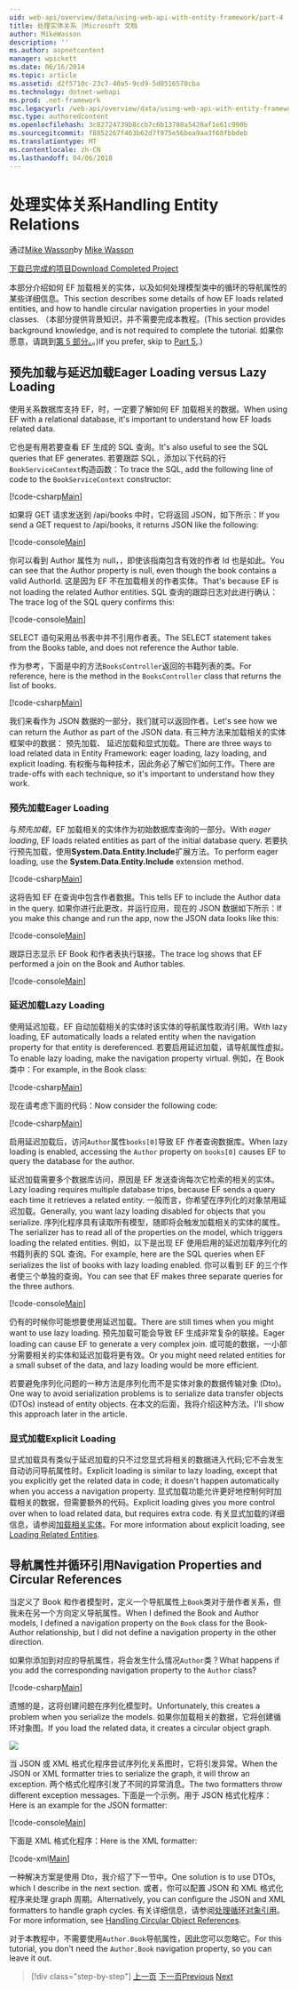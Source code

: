 ```yaml
---
uid: web-api/overview/data/using-web-api-with-entity-framework/part-4
title: 处理实体关系 |Microsoft 文档
author: MikeWasson
description: ''
ms.author: aspnetcontent
manager: wpickett
ms.date: 06/16/2014
ms.topic: article
ms.assetid: d2f5710c-23c7-40a5-9cd9-5d0516570cba
ms.technology: dotnet-webapi
ms.prod: .net-framework
msc.legacyurl: /web-api/overview/data/using-web-api-with-entity-framework/part-4
msc.type: authoredcontent
ms.openlocfilehash: 3c82724739b8ccb7c6b13788a5420af1e61c990b
ms.sourcegitcommit: f8852267f463b62d7f975e56bea9aa3f68fbbdeb
ms.translationtype: MT
ms.contentlocale: zh-CN
ms.lasthandoff: 04/06/2018
---
```

<a name="handling-entity-relations"></a><span data-ttu-id="5bb4c-102">处理实体关系</span><span class="sxs-lookup"><span data-stu-id="5bb4c-102">Handling Entity Relations</span></span>
====================
<span data-ttu-id="5bb4c-103">通过[Mike Wasson](https://github.com/MikeWasson)</span><span class="sxs-lookup"><span data-stu-id="5bb4c-103">by [Mike Wasson](https://github.com/MikeWasson)</span></span>

[<span data-ttu-id="5bb4c-104">下载已完成的项目</span><span class="sxs-lookup"><span data-stu-id="5bb4c-104">Download Completed Project</span></span>](https://github.com/MikeWasson/BookService)

<span data-ttu-id="5bb4c-105">本部分介绍如何 EF 加载相关的实体，以及如何处理模型类中的循环的导航属性的某些详细信息。</span><span class="sxs-lookup"><span data-stu-id="5bb4c-105">This section describes some details of how EF loads related entities, and how to handle circular navigation properties in your model classes.</span></span> <span data-ttu-id="5bb4c-106">（本部分提供背景知识，并不需要完成本教程。</span><span class="sxs-lookup"><span data-stu-id="5bb4c-106">(This section provides background knowledge, and is not required to complete the tutorial.</span></span> <span data-ttu-id="5bb4c-107">如果你愿意，请跳到[第 5 部分。](part-5.md)。)</span><span class="sxs-lookup"><span data-stu-id="5bb4c-107">If you prefer, skip to [Part 5.](part-5.md).)</span></span>

## <a name="eager-loading-versus-lazy-loading"></a><span data-ttu-id="5bb4c-108">预先加载与延迟加载</span><span class="sxs-lookup"><span data-stu-id="5bb4c-108">Eager Loading versus Lazy Loading</span></span>

<span data-ttu-id="5bb4c-109">使用关系数据库支持 EF，时，一定要了解如何 EF 加载相关的数据。</span><span class="sxs-lookup"><span data-stu-id="5bb4c-109">When using EF with a relational database, it's important to understand how EF loads related data.</span></span>

<span data-ttu-id="5bb4c-110">它也是有用若要查看 EF 生成的 SQL 查询。</span><span class="sxs-lookup"><span data-stu-id="5bb4c-110">It's also useful to see the SQL queries that EF generates.</span></span> <span data-ttu-id="5bb4c-111">若要跟踪 SQL，添加以下代码的行`BookServiceContext`构造函数：</span><span class="sxs-lookup"><span data-stu-id="5bb4c-111">To trace the SQL, add the following line of code to the `BookServiceContext` constructor:</span></span>

[!code-csharp[Main](part-4/samples/sample1.cs)]

<span data-ttu-id="5bb4c-112">如果将 GET 请求发送到 /api/books 中时，它将返回 JSON，如下所示：</span><span class="sxs-lookup"><span data-stu-id="5bb4c-112">If you send a GET request to /api/books, it returns JSON like the following:</span></span>

[!code-console[Main](part-4/samples/sample2.cmd)]

<span data-ttu-id="5bb4c-113">你可以看到 Author 属性为 null，，即使该指南包含有效的作者 Id 也是如此。</span><span class="sxs-lookup"><span data-stu-id="5bb4c-113">You can see that the Author property is null, even though the book contains a valid AuthorId.</span></span> <span data-ttu-id="5bb4c-114">这是因为 EF 不在加载相关的作者实体。</span><span class="sxs-lookup"><span data-stu-id="5bb4c-114">That's because EF is not loading the related Author entities.</span></span> <span data-ttu-id="5bb4c-115">SQL 查询的跟踪日志对此进行确认：</span><span class="sxs-lookup"><span data-stu-id="5bb4c-115">The trace log of the SQL query confirms this:</span></span>

[!code-console[Main](part-4/samples/sample3.sql)]

<span data-ttu-id="5bb4c-116">SELECT 语句采用丛书表中并不引用作者表。</span><span class="sxs-lookup"><span data-stu-id="5bb4c-116">The SELECT statement takes from the Books table, and does not reference the Author table.</span></span>

<span data-ttu-id="5bb4c-117">作为参考，下面是中的方法`BooksController`返回的书籍列表的类。</span><span class="sxs-lookup"><span data-stu-id="5bb4c-117">For reference, here is the method in the `BooksController` class that returns the list of books.</span></span>

[!code-csharp[Main](part-4/samples/sample4.cs)]

<span data-ttu-id="5bb4c-118">我们来看作为 JSON 数据的一部分，我们就可以返回作者。</span><span class="sxs-lookup"><span data-stu-id="5bb4c-118">Let's see how we can return the Author as part of the JSON data.</span></span> <span data-ttu-id="5bb4c-119">有三种方法来加载相关的实体框架中的数据： 预先加载、 延迟加载和显式加载。</span><span class="sxs-lookup"><span data-stu-id="5bb4c-119">There are three ways to load related data in Entity Framework: eager loading, lazy loading, and explicit loading.</span></span> <span data-ttu-id="5bb4c-120">有权衡与每种技术，因此务必了解它们如何工作。</span><span class="sxs-lookup"><span data-stu-id="5bb4c-120">There are trade-offs with each technique, so it's important to understand how they work.</span></span>

### <a name="eager-loading"></a><span data-ttu-id="5bb4c-121">预先加载</span><span class="sxs-lookup"><span data-stu-id="5bb4c-121">Eager Loading</span></span>

<span data-ttu-id="5bb4c-122">与*预先加载*，EF 加载相关的实体作为初始数据库查询的一部分。</span><span class="sxs-lookup"><span data-stu-id="5bb4c-122">With *eager loading*, EF loads related entities as part of the initial database query.</span></span> <span data-ttu-id="5bb4c-123">若要执行预先加载，使用**System.Data.Entity.Include**扩展方法。</span><span class="sxs-lookup"><span data-stu-id="5bb4c-123">To perform eager loading, use the **System.Data.Entity.Include** extension method.</span></span>

[!code-csharp[Main](part-4/samples/sample5.cs)]

<span data-ttu-id="5bb4c-124">这将告知 EF 在查询中包含作者数据。</span><span class="sxs-lookup"><span data-stu-id="5bb4c-124">This tells EF to include the Author data in the query.</span></span> <span data-ttu-id="5bb4c-125">如果你进行此更改，并运行应用，现在的 JSON 数据如下所示：</span><span class="sxs-lookup"><span data-stu-id="5bb4c-125">If you make this change and run the app, now the JSON data looks like this:</span></span>

[!code-console[Main](part-4/samples/sample6.cmd)]

<span data-ttu-id="5bb4c-126">跟踪日志显示 EF Book 和作者表执行联接。</span><span class="sxs-lookup"><span data-stu-id="5bb4c-126">The trace log shows that EF performed a join on the Book and Author tables.</span></span>

[!code-console[Main](part-4/samples/sample7.cmd)]

### <a name="lazy-loading"></a><span data-ttu-id="5bb4c-127">延迟加载</span><span class="sxs-lookup"><span data-stu-id="5bb4c-127">Lazy Loading</span></span>

<span data-ttu-id="5bb4c-128">使用延迟加载，EF 自动加载相关的实体时该实体的导航属性取消引用。</span><span class="sxs-lookup"><span data-stu-id="5bb4c-128">With lazy loading, EF automatically loads a related entity when the navigation property for that entity is dereferenced.</span></span> <span data-ttu-id="5bb4c-129">若要启用延迟加载，请导航属性虚拟。</span><span class="sxs-lookup"><span data-stu-id="5bb4c-129">To enable lazy loading, make the navigation property virtual.</span></span> <span data-ttu-id="5bb4c-130">例如，在 Book 类中：</span><span class="sxs-lookup"><span data-stu-id="5bb4c-130">For example, in the Book class:</span></span>

[!code-csharp[Main](part-4/samples/sample8.cs?highlight=6)]

<span data-ttu-id="5bb4c-131">现在请考虑下面的代码：</span><span class="sxs-lookup"><span data-stu-id="5bb4c-131">Now consider the following code:</span></span>

[!code-csharp[Main](part-4/samples/sample9.cs)]

<span data-ttu-id="5bb4c-132">启用延迟加载后，访问`Author`属性`books[0]`导致 EF 作者查询数据库。</span><span class="sxs-lookup"><span data-stu-id="5bb4c-132">When lazy loading is enabled, accessing the `Author` property on `books[0]` causes EF to query the database for the author.</span></span>

<span data-ttu-id="5bb4c-133">延迟加载需要多个数据库访问，原因是 EF 发送查询每次它检索的相关的实体。</span><span class="sxs-lookup"><span data-stu-id="5bb4c-133">Lazy loading requires multiple database trips, because EF sends a query each time it retrieves a related entity.</span></span> <span data-ttu-id="5bb4c-134">一般而言，你希望在序列化的对象禁用延迟加载。</span><span class="sxs-lookup"><span data-stu-id="5bb4c-134">Generally, you want lazy loading disabled for objects that you serialize.</span></span> <span data-ttu-id="5bb4c-135">序列化程序具有读取所有模型，随即将会触发加载相关的实体的属性。</span><span class="sxs-lookup"><span data-stu-id="5bb4c-135">The serializer has to read all of the properties on the model, which triggers loading the related entities.</span></span> <span data-ttu-id="5bb4c-136">例如，以下是出现 EF 使用启用的延迟加载序列化的书籍列表的 SQL 查询。</span><span class="sxs-lookup"><span data-stu-id="5bb4c-136">For example, here are the SQL queries when EF serializes the list of books with lazy loading enabled.</span></span> <span data-ttu-id="5bb4c-137">你可以看到 EF 的三个作者使三个单独的查询。</span><span class="sxs-lookup"><span data-stu-id="5bb4c-137">You can see that EF makes three separate queries for the three authors.</span></span>

[!code-console[Main](part-4/samples/sample10.sql)]

<span data-ttu-id="5bb4c-138">仍有的时候你可能想要使用延迟加载。</span><span class="sxs-lookup"><span data-stu-id="5bb4c-138">There are still times when you might want to use lazy loading.</span></span> <span data-ttu-id="5bb4c-139">预先加载可能会导致 EF 生成非常复杂的联接。</span><span class="sxs-lookup"><span data-stu-id="5bb4c-139">Eager loading can cause EF to generate a very complex join.</span></span> <span data-ttu-id="5bb4c-140">或可能的数据，一小部分需要相关的实体和延迟加载将更有效。</span><span class="sxs-lookup"><span data-stu-id="5bb4c-140">Or you might need related entities for a small subset of the data, and lazy loading would be more efficient.</span></span>

<span data-ttu-id="5bb4c-141">若要避免序列化问题的一种方法是序列化而不是实体对象的数据传输对象 (Dto)。</span><span class="sxs-lookup"><span data-stu-id="5bb4c-141">One way to avoid serialization problems is to serialize data transfer objects (DTOs) instead of entity objects.</span></span> <span data-ttu-id="5bb4c-142">在本文的后面，我将介绍这种方法。</span><span class="sxs-lookup"><span data-stu-id="5bb4c-142">I'll show this approach later in the article.</span></span>

### <a name="explicit-loading"></a><span data-ttu-id="5bb4c-143">显式加载</span><span class="sxs-lookup"><span data-stu-id="5bb4c-143">Explicit Loading</span></span>

<span data-ttu-id="5bb4c-144">显式加载具有类似于延迟加载的只不过您显式将相关的数据进入代码;它不会发生自动访问导航属性时。</span><span class="sxs-lookup"><span data-stu-id="5bb4c-144">Explicit loading is similar to lazy loading, except that you explicitly get the related data in code; it doesn't happen automatically when you access a navigation property.</span></span> <span data-ttu-id="5bb4c-145">显式加载功能允许更好地控制何时加载相关的数据，但需要额外的代码。</span><span class="sxs-lookup"><span data-stu-id="5bb4c-145">Explicit loading gives you more control over when to load related data, but requires extra code.</span></span> <span data-ttu-id="5bb4c-146">有关显式加载的详细信息，请参阅[加载相关实体](https://msdn.microsoft.com/data/jj574232#explicit)。</span><span class="sxs-lookup"><span data-stu-id="5bb4c-146">For more information about explicit loading, see [Loading Related Entities](https://msdn.microsoft.com/data/jj574232#explicit).</span></span>

## <a name="navigation-properties-and-circular-references"></a><span data-ttu-id="5bb4c-147">导航属性并循环引用</span><span class="sxs-lookup"><span data-stu-id="5bb4c-147">Navigation Properties and Circular References</span></span>

<span data-ttu-id="5bb4c-148">当定义了 Book 和作者模型时，定义一个导航属性上`Book`类对于册作者关系，但我未在另一个方向定义导航属性。</span><span class="sxs-lookup"><span data-stu-id="5bb4c-148">When I defined the Book and Author models, I defined a navigation property on the `Book` class for the Book-Author relationship, but I did not define a navigation property in the other direction.</span></span>

<span data-ttu-id="5bb4c-149">如果你添加到对应的导航属性，将会发生什么情况`Author`类？</span><span class="sxs-lookup"><span data-stu-id="5bb4c-149">What happens if you add the corresponding navigation property to the `Author` class?</span></span>

[!code-csharp[Main](part-4/samples/sample11.cs?highlight=7)]

<span data-ttu-id="5bb4c-150">遗憾的是，这将创建问题在序列化模型时。</span><span class="sxs-lookup"><span data-stu-id="5bb4c-150">Unfortunately, this creates a problem when you serialize the models.</span></span> <span data-ttu-id="5bb4c-151">如果你加载相关的数据，它将创建循环对象图。</span><span class="sxs-lookup"><span data-stu-id="5bb4c-151">If you load the related data, it creates a circular object graph.</span></span>

![](part-4/_static/image1.png)

<span data-ttu-id="5bb4c-152">当 JSON 或 XML 格式化程序尝试序列化关系图时，它将引发异常。</span><span class="sxs-lookup"><span data-stu-id="5bb4c-152">When the JSON or XML formatter tries to serialize the graph, it will throw an exception.</span></span> <span data-ttu-id="5bb4c-153">两个格式化程序引发了不同的异常消息。</span><span class="sxs-lookup"><span data-stu-id="5bb4c-153">The two formatters throw different exception messages.</span></span> <span data-ttu-id="5bb4c-154">下面是一个示例，用于 JSON 格式化程序：</span><span class="sxs-lookup"><span data-stu-id="5bb4c-154">Here is an example for the JSON formatter:</span></span>

[!code-console[Main](part-4/samples/sample12.cmd)]

<span data-ttu-id="5bb4c-155">下面是 XML 格式化程序：</span><span class="sxs-lookup"><span data-stu-id="5bb4c-155">Here is the XML formatter:</span></span>

[!code-xml[Main](part-4/samples/sample13.xml)]

<span data-ttu-id="5bb4c-156">一种解决方案是使用 Dto，我介绍了下一节中。</span><span class="sxs-lookup"><span data-stu-id="5bb4c-156">One solution is to use DTOs, which I describe in the next section.</span></span> <span data-ttu-id="5bb4c-157">或者，你可以配置 JSON 和 XML 格式化程序来处理 graph 周期。</span><span class="sxs-lookup"><span data-stu-id="5bb4c-157">Alternatively, you can configure the JSON and XML formatters to handle graph cycles.</span></span> <span data-ttu-id="5bb4c-158">有关详细信息，请参阅[处理循环对象引用](../../formats-and-model-binding/json-and-xml-serialization.md#handling_circular_object_references)。</span><span class="sxs-lookup"><span data-stu-id="5bb4c-158">For more information, see [Handling Circular Object References](../../formats-and-model-binding/json-and-xml-serialization.md#handling_circular_object_references).</span></span>

<span data-ttu-id="5bb4c-159">对于本教程中，不需要使用`Author.Book`导航属性，因此您可以忽略它。</span><span class="sxs-lookup"><span data-stu-id="5bb4c-159">For this tutorial, you don't need the `Author.Book` navigation property, so you can leave it out.</span></span>

> [!div class="step-by-step"]
> <span data-ttu-id="5bb4c-160">[上一页](part-3.md)
> [下一页](part-5.md)</span><span class="sxs-lookup"><span data-stu-id="5bb4c-160">[Previous](part-3.md)
[Next](part-5.md)</span></span>
